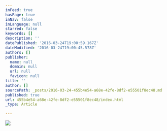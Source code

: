 ```yaml
---
inFeed: true
hasPage: true
inNav: false
inLanguage: null
starred: false
keywords: []
description: ''
datePublished: '2016-03-24T19:00:59.167Z'
dateModified: '2016-03-24T19:00:45.578Z'
authors: []
publisher:
  name: null
  domain: null
  url: null
  favicon: null
title: ''
author: []
sourcePath: _posts/2016-03-24-455b4e54-a68e-42fe-8df2-e55501f8ec48.md
published: true
url: 455b4e54-a68e-42fe-8df2-e55501f8ec48/index.html
_type: Article

---
```

![](https://the-grid-user-content.s3-us-west-2.amazonaws.com/adf71d1b-d305-4b25-804b-3ad22183809f.jpg)